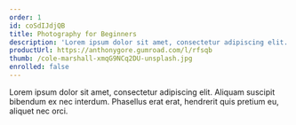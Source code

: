 ```yaml
---
order: 1
id: coSdIJdjQB
title: Photography for Beginners
description: 'Lorem ipsum dolor sit amet, consectetur adipiscing elit. Aliquam suscipit bibendum ex nec interdum.'
productUrl: https://anthonygore.gumroad.com/l/rfsqb
thumb: /cole-marshall-xmqG9NCq2DU-unsplash.jpg
enrolled: false
---
```

Lorem ipsum dolor sit amet, consectetur adipiscing elit. Aliquam suscipit bibendum ex nec interdum. Phasellus erat erat, hendrerit quis pretium eu, aliquet nec orci.
